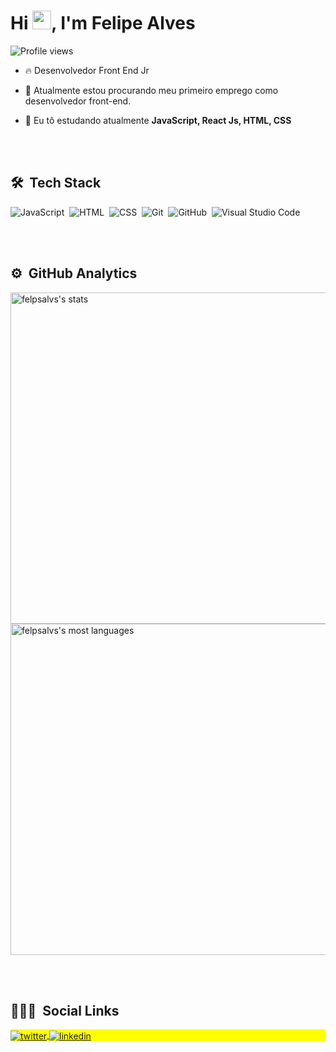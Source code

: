 <!---
- 👋 Hi, I’m @felpsalvs
- 👀 I’m interested in ...
- 🌱 I’m currently learning ...
- 💞️ I’m looking to collaborate on ...
- 📫 How to reach me ...


felpsalvs/felpsalvs is a ✨ special ✨ repository because its `README.md` (this file) appears on your GitHub profile.
You can click the Preview link to take a look at your changes.
--->
<h1 align="left">Hi <img src="https://raw.githubusercontent.com/kaueMarques/kaueMarques/master/hi.gif" width="30px">, I'm Felipe Alves</h1>
<p align="left"> <img src="https://komarev.com/ghpvc/?username=felpsalvs&color=yellow" alt="Profile views" /> </p>

- 🔥 Desenvolvedor Front End Jr 

- 🔭 Atualmente estou procurando meu primeiro emprego como desenvolvedor front-end.

- 💬 Eu tô estudando atualmente **JavaScript, React Js, HTML, CSS**

<br><br>

## 🛠 &nbsp;Tech Stack

![JavaScript](https://img.shields.io/badge/-JavaScript-05122A?style=flat&logo=javascript)&nbsp;
![HTML](https://img.shields.io/badge/-HTML-05122A?style=flat&logo=HTML5)&nbsp;
![CSS](https://img.shields.io/badge/-CSS-05122A?style=flat&logo=CSS3&logoColor=1572B6)&nbsp;
![Git](https://img.shields.io/badge/-Git-05122A?style=flat&logo=git)&nbsp;
![GitHub](https://img.shields.io/badge/-GitHub-05122A?style=flat&logo=github)&nbsp;
![Visual Studio Code](https://img.shields.io/badge/-Visual%20Studio%20Code-05122A?style=flat&logo=visual-studio-code&logoColor=007ACC)&nbsp;

<br><br>

## ⚙️ &nbsp;GitHub Analytics

<p align="left">
<img width="530em" src="https://github-readme-stats.vercel.app/api?username=felpsalvs&show_icons=true&theme=vision-friendly-dark" alt="felpsalvs's stats"/>
<img width="530em" src="https://github-readme-stats.vercel.app/api/top-langs/?username=felpsalvs&layout=compact&theme=vision-friendly-dark" alt="felpsalvs's most languages"/>
</p>

<br><br>

## 👨🏽‍🦲 &nbsp;Social Links

<p align="left" style="background:yellow">
<a href="https://twitter.com/felpsalvs" target="_blank">
  <img align="center" src="https://img.shields.io/badge/-felpsalvs-05122A?style=flat&logo=twitter" alt="twitter"/>  
</a>
<a href="https://linkedin.com/in/felipe-alves7" target="_blank">
  <img align="center" src="https://img.shields.io/badge/-felpsalvs-05122A?style=flat&logo=linkedin" alt="linkedin"/>
</a>
</p>
